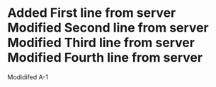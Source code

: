 Added First line from server
Modified Second line from server
Modified Third line from server
Modified Fourth line from server
=================
Modidifed A-1
